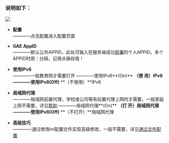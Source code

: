### 说明如下：

![](https://cloud.githubusercontent.com/assets/17795455/14106835/7c556de8-f5e6-11e5-8045-2c8e87cdb133.jpg)

* **配置**<br>
————点击配置进入配置页面

* **GAE AppID**<br>
————默认公共APPID，此处可输入在服务端成功[部署](“部署服务端”页面)的个人APPID。多个APPID时用｜分隔，记得点保存哦！

* **使用IPv6**<br>
————一般教育网才需要打开
————使用IPv6**(On)**
**（使  用）**IPv6<br>
————使用IPv6**(Off)**
**（不使用）**IPv6

* **局域网代理**<br>
————局域网前置代理，学校或公司等有前置代理上网时才需要，一般家庭上网不需要，详见[帮助](https://github.com/XX-net/XX-Net/wiki/GoAgent-Intranet-proxy)
————局域网代理**(On)**
**（打  开）**局域网代理<br>
————使用IPv6**(Off)**
**（不打开）**局域网代理

* **高级技巧**<br>
————:通过修改ini配置文件实现高级修改，一般不需要，详见[通过文件配置](https://github.com/XX-net/XX-Net/wiki/GoAgent-manual-config)

